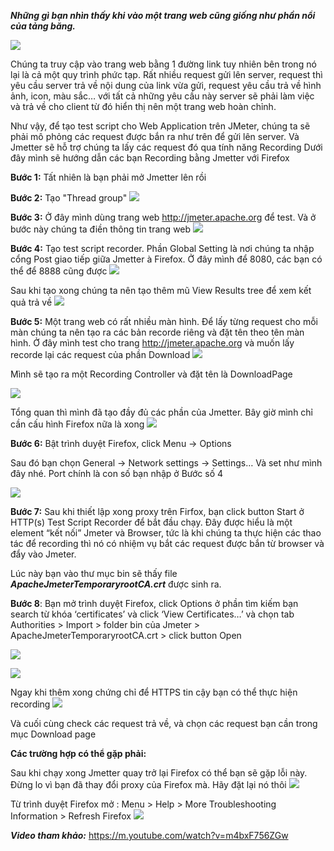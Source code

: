 ***Những gì bạn nhìn thấy khi vào một trang web cũng giống như phần nổi của tảng băng.***

![](https://images.viblo.asia/c54a86cf-9006-40ac-ac46-33b94fad5b7e.png)


Chúng ta truy cập vào trang web bằng 1 đường link tuy nhiên bên trong nó lại là cả một quy trình phức tạp. Rất nhiều request gửi lên server, request thì yêu cầu server trả về nội dung của link vừa gửi, request yêu cầu trả về hình ảnh, icon, màu sắc… với tất cả những yêu cầu này server sẽ phải làm việc và trả về cho client từ đó hiển thị nên một trang web hoàn chỉnh.

Như vậy, để tạo test script cho Web Application trên JMeter, chúng ta sẽ phải mô phỏng các request được bắn ra như trên để gửi lên server. Và Jmetter sẽ hỗ trợ chúng ta lấy các request đó qua tính năng Recording
Dưới đây mình sẽ hướng dẫn các bạn Recording bằng Jmetter với Firefox

**Bước 1:** Tất nhiên là bạn phải mở Jmetter lên rồi

**Bước 2:** Tạo "Thread group"
![](https://images.viblo.asia/3f7d4e75-964a-452f-999d-c76c84432055.png)

**Bước 3:** Ở đây mình dùng trang web http://jmeter.apache.org để test. Và ở bước này chúng ta điền thông tin trang web
![](https://images.viblo.asia/9779ddbb-05c1-4d89-bbde-e2e5d575a529.png)

**Bước 4:** Tạo test script recorder. Phần Global Setting là nơi chúng ta nhập cổng Post giao tiếp giữa Jmetter à Firefox. Ở đây mình để 8080, các bạn có thể để 8888 cũng được
![](https://images.viblo.asia/e1466318-09f2-46db-b032-10a500746dc2.png)

Sau khi tạo xong chúng ta nên tạo thêm mũ View Results tree để xem kết quả trả về
![](https://images.viblo.asia/229c0f84-6106-4d25-ba77-566866b30144.png)

 **Bước 5:** Một trang web có rất nhiều màn hình. Để lấy từng request cho mỗi màn chúng ta nên tạo ra các  bản recorde riêng và đặt tên theo tên màn hình.
 Ở đây mình test cho trang  http://jmeter.apache.org và muốn lấy  recorde lại các request của phần Download
 ![](https://images.viblo.asia/700a72c1-c3c1-43ba-8781-65fe7f5863f6.png)
 
 Mình sẽ tạo ra một Recording Controller và đặt tên là DownloadPage
 
 ![](https://images.viblo.asia/f48e1178-5b2f-4dae-bcfd-e1573ec2b736.png)
 
 Tổng quan thì mình đã tạo đầy đủ các phần của Jmetter. Bây giờ mình chỉ cần cấu hình Firefox nữa là xong
 ![](https://images.viblo.asia/8c11cf8f-5f5d-45ad-876c-e22294f7abfb.png)

**Bước 6:** Bật trình duyệt Firefox, click Menu -> Options

Sau đó bạn chọn General -> Network settings -> Settings… Và set như mình đây nhé. Port chính là con số bạn nhập ở Bước số 4

![](https://images.viblo.asia/66e94cd1-9268-447b-8173-0a2f48c9090f.png)

**Bước 7:** Sau khi thiết lập xong proxy trên Firfox, bạn click button Start ở HTTP(s) Test Script Recorder để bắt đầu chạy. Đây được hiểu là một element “kết nối” Jmeter và Browser, tức là khi chúng ta thực hiện các thao tác để recording thì nó có nhiệm vụ bắt các request được bắn từ browser và đẩy vào Jmeter. 

Lúc này bạn vào thư mục bin sẽ thấy file  ***ApacheJmeterTemporaryrootCA.crt*** được sinh ra.

**Bước 8**: Bạn mở trình duyệt  Firefox, click Options ở phần tìm kiếm bạn search từ khóa ‘certificates’ và click ‘View Certificates…’ và chọn tab Authorities > Import > folder bin của Jmeter > ApacheJmeterTemporaryrootCA.crt > click button Open

![](https://images.viblo.asia/fce09596-a724-4c58-8948-fee4ae2c9859.png)

![](https://images.viblo.asia/f7a563e8-3a05-4886-ae29-75e1b111282d.png)

Ngay khi thêm xong chứng chỉ  để HTTPS tin cậy bạn có thể thực hiện recording
![](https://images.viblo.asia/da8006e8-d787-470f-874f-0cf53bc0c228.png)

Và cuối cùng check các request trả về, và chọn các request bạn cần trong mục Download page

**Các trường hợp có thể gặp phải:** 

Sau khi chạy xong Jmetter quay trở lại Firefox có thể bạn sẽ gặp lỗi này. Đừng lo vì bạn đã thay đổi proxy của Firefox mà. Hãy đặt lại nó thôi
![](https://images.viblo.asia/dbf87f04-42e1-486c-9bca-236ae5456590.png)

Từ trình duyệt Firefox mở : Menu > Help > More Troubleshooting Information > Refresh Firefox
![](https://images.viblo.asia/7bfbce8e-1c2f-4c57-ab2a-a68752e343ec.png)


***Video tham khảo:***   https://m.youtube.com/watch?v=m4bxF756ZGw